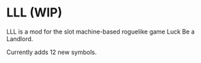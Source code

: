 # LLL (WIP)

LLL is a mod for the slot machine-based roguelike game Luck Be a Landlord.

Currently adds 12 new symbols.
